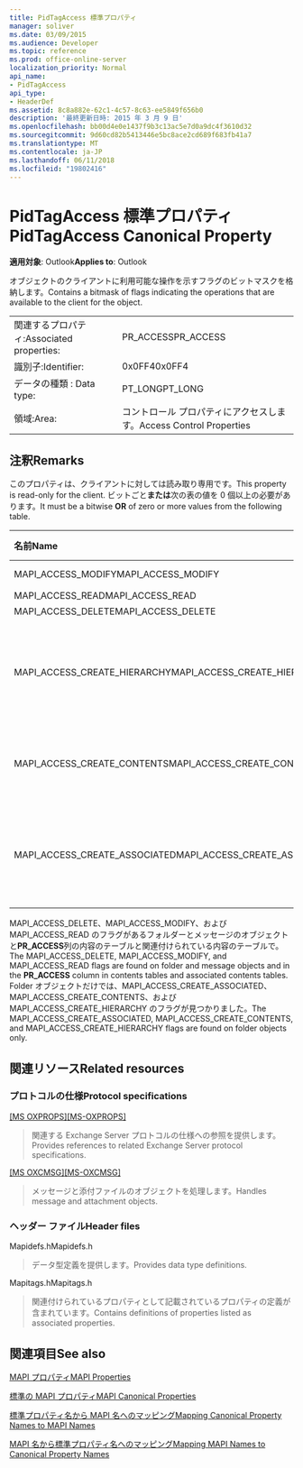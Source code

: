 ```yaml
---
title: PidTagAccess 標準プロパティ
manager: soliver
ms.date: 03/09/2015
ms.audience: Developer
ms.topic: reference
ms.prod: office-online-server
localization_priority: Normal
api_name:
- PidTagAccess
api_type:
- HeaderDef
ms.assetid: 8c8a882e-62c1-4c57-8c63-ee5849f656b0
description: '最終更新日時: 2015 年 3 月 9 日'
ms.openlocfilehash: bb00d4e0e1437f9b3c13ac5e7d0a9dc4f3610d32
ms.sourcegitcommit: 9d60cd82b5413446e5bc8ace2cd689f683fb41a7
ms.translationtype: MT
ms.contentlocale: ja-JP
ms.lasthandoff: 06/11/2018
ms.locfileid: "19802416"
---
```

# <a name="pidtagaccess-canonical-property"></a><span data-ttu-id="e3c93-103">PidTagAccess 標準プロパティ</span><span class="sxs-lookup"><span data-stu-id="e3c93-103">PidTagAccess Canonical Property</span></span>

  
  
<span data-ttu-id="e3c93-104">**適用対象**: Outlook</span><span class="sxs-lookup"><span data-stu-id="e3c93-104">**Applies to**: Outlook</span></span> 
  
<span data-ttu-id="e3c93-105">オブジェクトのクライアントに利用可能な操作を示すフラグのビットマスクを格納します。</span><span class="sxs-lookup"><span data-stu-id="e3c93-105">Contains a bitmask of flags indicating the operations that are available to the client for the object.</span></span>
  
|||
|:-----|:-----|
|<span data-ttu-id="e3c93-106">関連するプロパティ:</span><span class="sxs-lookup"><span data-stu-id="e3c93-106">Associated properties:</span></span>  <br/> |<span data-ttu-id="e3c93-107">PR_ACCESS</span><span class="sxs-lookup"><span data-stu-id="e3c93-107">PR_ACCESS</span></span>  <br/> |
|<span data-ttu-id="e3c93-108">識別子:</span><span class="sxs-lookup"><span data-stu-id="e3c93-108">Identifier:</span></span>  <br/> |<span data-ttu-id="e3c93-109">0x0FF4</span><span class="sxs-lookup"><span data-stu-id="e3c93-109">0x0FF4</span></span>  <br/> |
|<span data-ttu-id="e3c93-110">データの種類 : </span><span class="sxs-lookup"><span data-stu-id="e3c93-110">Data type:</span></span>  <br/> |<span data-ttu-id="e3c93-111">PT_LONG</span><span class="sxs-lookup"><span data-stu-id="e3c93-111">PT_LONG</span></span>  <br/> |
|<span data-ttu-id="e3c93-112">領域:</span><span class="sxs-lookup"><span data-stu-id="e3c93-112">Area:</span></span>  <br/> |<span data-ttu-id="e3c93-113">コントロール プロパティにアクセスします。</span><span class="sxs-lookup"><span data-stu-id="e3c93-113">Access Control Properties</span></span>  <br/> |
   
## <a name="remarks"></a><span data-ttu-id="e3c93-114">注釈</span><span class="sxs-lookup"><span data-stu-id="e3c93-114">Remarks</span></span>

<span data-ttu-id="e3c93-115">このプロパティは、クライアントに対しては読み取り専用です。</span><span class="sxs-lookup"><span data-stu-id="e3c93-115">This property is read-only for the client.</span></span> <span data-ttu-id="e3c93-116">ビットごと**または**次の表の値を 0 個以上の必要があります。</span><span class="sxs-lookup"><span data-stu-id="e3c93-116">It must be a bitwise **OR** of zero or more values from the following table.</span></span> 
  
|<span data-ttu-id="e3c93-117">**名前**</span><span class="sxs-lookup"><span data-stu-id="e3c93-117">**Name**</span></span>|<span data-ttu-id="e3c93-118">**値**</span><span class="sxs-lookup"><span data-stu-id="e3c93-118">**Value**</span></span>|<span data-ttu-id="e3c93-119">**説明**</span><span class="sxs-lookup"><span data-stu-id="e3c93-119">**Description**</span></span>|
|:-----|:-----|:-----|
|<span data-ttu-id="e3c93-120">MAPI_ACCESS_MODIFY</span><span class="sxs-lookup"><span data-stu-id="e3c93-120">MAPI_ACCESS_MODIFY</span></span>  <br/> |<span data-ttu-id="e3c93-121">0x00000001</span><span class="sxs-lookup"><span data-stu-id="e3c93-121">0x00000001</span></span>  <br/> |<span data-ttu-id="e3c93-122">書き込み</span><span class="sxs-lookup"><span data-stu-id="e3c93-122">Write</span></span>  <br/> |
|<span data-ttu-id="e3c93-123">MAPI_ACCESS_READ</span><span class="sxs-lookup"><span data-stu-id="e3c93-123">MAPI_ACCESS_READ</span></span>  <br/> |<span data-ttu-id="e3c93-124">0x00000002</span><span class="sxs-lookup"><span data-stu-id="e3c93-124">0x00000002</span></span>  <br/> |<span data-ttu-id="e3c93-125">Read</span><span class="sxs-lookup"><span data-stu-id="e3c93-125">Read</span></span>  <br/> |
|<span data-ttu-id="e3c93-126">MAPI_ACCESS_DELETE</span><span class="sxs-lookup"><span data-stu-id="e3c93-126">MAPI_ACCESS_DELETE</span></span>  <br/> |<span data-ttu-id="e3c93-127">0x00000004</span><span class="sxs-lookup"><span data-stu-id="e3c93-127">0x00000004</span></span>  <br/> |<span data-ttu-id="e3c93-128">削除</span><span class="sxs-lookup"><span data-stu-id="e3c93-128">Delete</span></span>  <br/> |
|<span data-ttu-id="e3c93-129">MAPI_ACCESS_CREATE_HIERARCHY</span><span class="sxs-lookup"><span data-stu-id="e3c93-129">MAPI_ACCESS_CREATE_HIERARCHY</span></span>  <br/> |<span data-ttu-id="e3c93-130">0x00000008</span><span class="sxs-lookup"><span data-stu-id="e3c93-130">0x00000008</span></span>  <br/> |<span data-ttu-id="e3c93-131">フォルダー階層のサブフォルダーを作成します。</span><span class="sxs-lookup"><span data-stu-id="e3c93-131">Create subfolders in the folder hierarchy</span></span>  <br/> |
|<span data-ttu-id="e3c93-132">MAPI_ACCESS_CREATE_CONTENTS</span><span class="sxs-lookup"><span data-stu-id="e3c93-132">MAPI_ACCESS_CREATE_CONTENTS</span></span>  <br/> |<span data-ttu-id="e3c93-133">0x00000010</span><span class="sxs-lookup"><span data-stu-id="e3c93-133">0x00000010</span></span>  <br/> |<span data-ttu-id="e3c93-134">内容のメッセージを作成します。</span><span class="sxs-lookup"><span data-stu-id="e3c93-134">Create content messages</span></span>  <br/> |
|<span data-ttu-id="e3c93-135">MAPI_ACCESS_CREATE_ASSOCIATED</span><span class="sxs-lookup"><span data-stu-id="e3c93-135">MAPI_ACCESS_CREATE_ASSOCIATED</span></span>  <br/> |<span data-ttu-id="e3c93-136">0x00000020</span><span class="sxs-lookup"><span data-stu-id="e3c93-136">0x00000020</span></span>  <br/> |<span data-ttu-id="e3c93-137">コンテンツに関連するメッセージを作成します。</span><span class="sxs-lookup"><span data-stu-id="e3c93-137">Create associated content messages</span></span>  <br/> |
   
<span data-ttu-id="e3c93-138">MAPI_ACCESS_DELETE、MAPI_ACCESS_MODIFY、および MAPI_ACCESS_READ のフラグがあるフォルダーとメッセージのオブジェクトと**PR_ACCESS**列の内容のテーブルと関連付けられている内容のテーブルで。</span><span class="sxs-lookup"><span data-stu-id="e3c93-138">The MAPI_ACCESS_DELETE, MAPI_ACCESS_MODIFY, and MAPI_ACCESS_READ flags are found on folder and message objects and in the **PR_ACCESS** column in contents tables and associated contents tables.</span></span> <span data-ttu-id="e3c93-139">Folder オブジェクトだけでは、MAPI_ACCESS_CREATE_ASSOCIATED、MAPI_ACCESS_CREATE_CONTENTS、および MAPI_ACCESS_CREATE_HIERARCHY のフラグが見つかりました。</span><span class="sxs-lookup"><span data-stu-id="e3c93-139">The MAPI_ACCESS_CREATE_ASSOCIATED, MAPI_ACCESS_CREATE_CONTENTS, and MAPI_ACCESS_CREATE_HIERARCHY flags are found on folder objects only.</span></span> 
  
## <a name="related-resources"></a><span data-ttu-id="e3c93-140">関連リソース</span><span class="sxs-lookup"><span data-stu-id="e3c93-140">Related resources</span></span>

### <a name="protocol-specifications"></a><span data-ttu-id="e3c93-141">プロトコルの仕様</span><span class="sxs-lookup"><span data-stu-id="e3c93-141">Protocol specifications</span></span>

<span data-ttu-id="e3c93-142">[[MS OXPROPS]](http://msdn.microsoft.com/library/f6ab1613-aefe-447d-a49c-18217230b148%28Office.15%29.aspx)</span><span class="sxs-lookup"><span data-stu-id="e3c93-142">[[MS-OXPROPS]](http://msdn.microsoft.com/library/f6ab1613-aefe-447d-a49c-18217230b148%28Office.15%29.aspx)</span></span>
  
> <span data-ttu-id="e3c93-143">関連する Exchange Server プロトコルの仕様への参照を提供します。</span><span class="sxs-lookup"><span data-stu-id="e3c93-143">Provides references to related Exchange Server protocol specifications.</span></span>
    
<span data-ttu-id="e3c93-144">[[MS OXCMSG]](http://msdn.microsoft.com/library/7fd7ec40-deec-4c06-9493-1bc06b349682%28Office.15%29.aspx)</span><span class="sxs-lookup"><span data-stu-id="e3c93-144">[[MS-OXCMSG]](http://msdn.microsoft.com/library/7fd7ec40-deec-4c06-9493-1bc06b349682%28Office.15%29.aspx)</span></span>
  
> <span data-ttu-id="e3c93-145">メッセージと添付ファイルのオブジェクトを処理します。</span><span class="sxs-lookup"><span data-stu-id="e3c93-145">Handles message and attachment objects.</span></span>
    
### <a name="header-files"></a><span data-ttu-id="e3c93-146">ヘッダー ファイル</span><span class="sxs-lookup"><span data-stu-id="e3c93-146">Header files</span></span>

<span data-ttu-id="e3c93-147">Mapidefs.h</span><span class="sxs-lookup"><span data-stu-id="e3c93-147">Mapidefs.h</span></span>
  
> <span data-ttu-id="e3c93-148">データ型定義を提供します。</span><span class="sxs-lookup"><span data-stu-id="e3c93-148">Provides data type definitions.</span></span>
    
<span data-ttu-id="e3c93-149">Mapitags.h</span><span class="sxs-lookup"><span data-stu-id="e3c93-149">Mapitags.h</span></span>
  
> <span data-ttu-id="e3c93-150">関連付けられているプロパティとして記載されているプロパティの定義が含まれています。</span><span class="sxs-lookup"><span data-stu-id="e3c93-150">Contains definitions of properties listed as associated properties.</span></span>
    
## <a name="see-also"></a><span data-ttu-id="e3c93-151">関連項目</span><span class="sxs-lookup"><span data-stu-id="e3c93-151">See also</span></span>



[<span data-ttu-id="e3c93-152">MAPI プロパティ</span><span class="sxs-lookup"><span data-stu-id="e3c93-152">MAPI Properties</span></span>](mapi-properties.md)
  
[<span data-ttu-id="e3c93-153">標準の MAPI プロパティ</span><span class="sxs-lookup"><span data-stu-id="e3c93-153">MAPI Canonical Properties</span></span>](mapi-canonical-properties.md)
  
[<span data-ttu-id="e3c93-154">標準プロパティ名から MAPI 名へのマッピング</span><span class="sxs-lookup"><span data-stu-id="e3c93-154">Mapping Canonical Property Names to MAPI Names</span></span>](mapping-canonical-property-names-to-mapi-names.md)
  
[<span data-ttu-id="e3c93-155">MAPI 名から標準プロパティ名へのマッピング</span><span class="sxs-lookup"><span data-stu-id="e3c93-155">Mapping MAPI Names to Canonical Property Names</span></span>](mapping-mapi-names-to-canonical-property-names.md)

